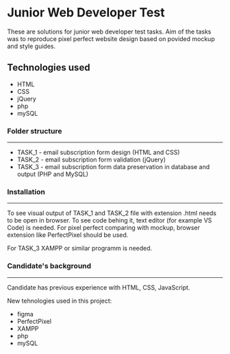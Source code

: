 # Junior Web Developer Test

These are solutions for junior web developer test tasks. Aim of the tasks was to reproduce pixel perfect website design based on povided mockup and style guides. 

##  Technologies used

* HTML
* CSS
* jQuery
* php
* mySQL

### Folder structure
------

* TASK_1 - email subscription form design (HTML and CSS)
* TASK_2 - email subscription form validation (jQuery)
* TASK_3 - email subscription form data preservation in database and output (PHP and MySQL)

### Installation
------

To see visual output of TASK_1 and TASK_2 file with extension .html needs to be open in browser. To see code behing it, text editor (for example VS Code) is needed. For pixel perfect comparing with mockup, browser extension like PerfectPixel should be used.

For TASK_3 XAMPP or similar programm is needed.

### Candidate's background
------

Candidate has previous experience with HTML, CSS, JavaScript.

New tehnologies used in this project:
* figma
* PerfectPixel
* XAMPP
* php
* mySQL
